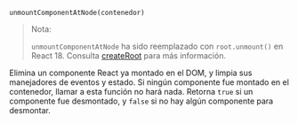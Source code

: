 ```
unmountComponentAtNode(contenedor)
```

> Nota:
> 
> `unmountComponentAtNode` ha sido reemplazado con `root.unmount()` en React 18. Consulta [createRoot](https://es.reactjs.org/docs/react-dom-client.html#createroot) para más información.

Elimina un componente React ya montado en el DOM, y limpia sus manejadores de eventos y estado. Si ningún componente fue montado en el contenedor, llamar a esta función no hará nada. Retorna `true` si un componente fue desmontado, y `false` si no hay algún componente para desmontar.